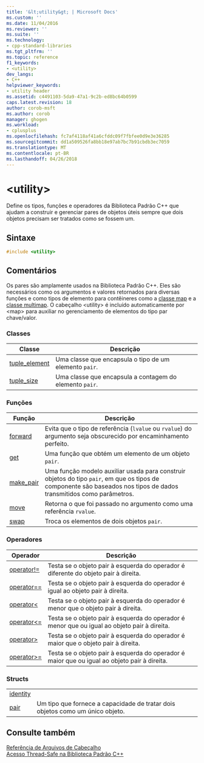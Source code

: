 ```yaml
---
title: '&lt;utility&gt; | Microsoft Docs'
ms.custom: ''
ms.date: 11/04/2016
ms.reviewer: ''
ms.suite: ''
ms.technology:
- cpp-standard-libraries
ms.tgt_pltfrm: ''
ms.topic: reference
f1_keywords:
- <utility>
dev_langs:
- C++
helpviewer_keywords:
- utility header
ms.assetid: c4491103-5da9-47a1-9c2b-ed8bc64b0599
caps.latest.revision: 18
author: corob-msft
ms.author: corob
manager: ghogen
ms.workload:
- cplusplus
ms.openlocfilehash: fc7af4118af41a6cfddc09f7fbfee0d9e3e36285
ms.sourcegitcommit: dd1a509526fa8bb18e97ab7bc7b91cbdb3ec7059
ms.translationtype: MT
ms.contentlocale: pt-BR
ms.lasthandoff: 04/26/2018
---
```

# <a name="ltutilitygt"></a>&lt;utility&gt;

Define os tipos, funções e operadores da Biblioteca Padrão C++ que ajudam a construir e gerenciar pares de objetos úteis sempre que dois objetos precisam ser tratados como se fossem um.

## <a name="syntax"></a>Sintaxe

```cpp
#include <utility>

```

## <a name="remarks"></a>Comentários

Os pares são amplamente usados na Biblioteca Padrão C++. Eles são necessários como os argumentos e valores retornados para diversas funções e como tipos de elemento para contêineres como a [classe map](../standard-library/map-class.md) e a [classe multimap](../standard-library/multimap-class.md). O cabeçalho \<utility> é incluído automaticamente por \<map> para auxiliar no gerenciamento de elementos do tipo par chave/valor.

### <a name="classes"></a>Classes

|Classe|Descrição|
|-|-|
|[tuple_element](../standard-library/tuple-element-class-tuple.md)|Uma classe que encapsula o tipo de um elemento `pair`.|
|[tuple_size](../standard-library/tuple-size-class-tuple.md)|Uma classe que encapsula a contagem do elemento `pair`.|

### <a name="functions"></a>Funções

|Função|Descrição|
|-|-|
|[forward](../standard-library/utility-functions.md#forward)|Evita que o tipo de referência (`lvalue` ou `rvalue`) do argumento seja obscurecido por encaminhamento perfeito.|
|[get](../standard-library/utility-functions.md#get)|Uma função que obtém um elemento de um objeto `pair`.|
|[make_pair](../standard-library/utility-functions.md#make_pair)|Uma função modelo auxiliar usada para construir objetos do tipo `pair`, em que os tipos de componente são baseados nos tipos de dados transmitidos como parâmetros.|
|[move](../standard-library/utility-functions.md#move)|Retorna o que foi passado no argumento como uma referência `rvalue`.|
|[swap](../standard-library/utility-functions.md#swap)|Troca os elementos de dois objetos `pair`.|

### <a name="operators"></a>Operadores

|Operador|Descrição|
|-|-|
|[operator!=](../standard-library/utility-operators.md#op_neq)|Testa se o objeto pair à esquerda do operador é diferente do objeto pair à direita.|
|[operator==](../standard-library/utility-operators.md#op_eq_eq)|Testa se o objeto pair à esquerda do operador é igual ao objeto pair à direita.|
|[operator<](../standard-library/utility-operators.md#op_lt)|Testa se o objeto pair à esquerda do operador é menor que o objeto pair à direita.|
|[operator\<=](../standard-library/utility-operators.md#op_gt_eq)|Testa se o objeto pair à esquerda do operador é menor que ou igual ao objeto pair à direita.|
|[operator>](../standard-library/utility-operators.md#op_gt)|Testa se o objeto pair à esquerda do operador é maior que o objeto pair à direita.|
|[operator>=](../standard-library/utility-operators.md#op_gt_eq)|Testa se o objeto pair à esquerda do operador é maior que ou igual ao objeto pair à direita.|

### <a name="structs"></a>Structs

|||
|-|-|
|[identity](../standard-library/identity-structure.md)||
|[pair](../standard-library/pair-structure.md)|Um tipo que fornece a capacidade de tratar dois objetos como um único objeto.|

## <a name="see-also"></a>Consulte também

[Referência de Arquivos de Cabeçalho](../standard-library/cpp-standard-library-header-files.md)<br/>
[Acesso Thread-Safe na Biblioteca Padrão C++](../standard-library/thread-safety-in-the-cpp-standard-library.md)<br/>
